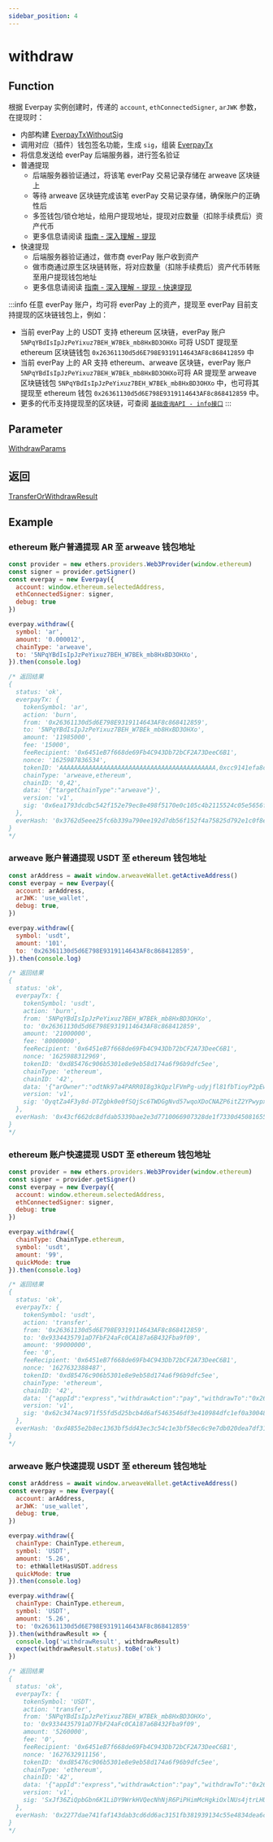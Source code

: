 ```yaml
---
sidebar_position: 4
---
```


# withdraw
## Function

根据 Everpay 实例创建时，传递的 `account`, `ethConnectedSigner`, `arJWK` 参数，在提现时：

* 内部构建 [EverpayTxWithoutSig](../types#everpaytxwithoutsig)
* 调用对应（插件）钱包签名功能，生成 `sig`，组装 [EverpayTx](../types#everpaytx)
* 将信息发送给 everPay 后端服务器，进行签名验证
* 普通提现
  * 后端服务器验证通过，将该笔 everPay 交易记录存储在 arweave 区块链上
  * 等待 arweave 区块链完成该笔 everPay 交易记录存储，确保账户的正确性后
  * 多签钱包/锁仓地址，给用户提现地址，提现对应数量（扣除手续费后）资产代币
  * 更多信息请阅读 [指南 - 深入理解 - 提现](../../../guide/dive/withdraw)
* 快速提现
  * 后端服务器验证通过，做市商 everPay 账户收到资产
  * 做市商通过原生区块链转账，将对应数量（扣除手续费后）资产代币转账至用户提现钱包地址
  * 更多信息请阅读 [指南 - 深入理解 - 提现 - 快速提现](../../../guide/dive/withdraw#快速提现)

:::info
任意 everPay 账户，均可将 everPay 上的资产，提现至 everPay 目前支持提现的区块链钱包上，例如：
* 当前 everPay 上的 USDT 支持 ethereum 区块链，everPay 账户 `5NPqYBdIsIpJzPeYixuz7BEH_W7BEk_mb8HxBD3OHXo` 可将 USDT 提现至 ethereum 区块链钱包 `0x26361130d5d6E798E9319114643AF8c868412859` 中
* 当前 everPay 上的 AR 支持 ethereum、arweave 区块链，everPay 账户 `5NPqYBdIsIpJzPeYixuz7BEH_W7BEk_mb8HxBD3OHXo`可将 AR 提现至 arweave 区块链钱包 `5NPqYBdIsIpJzPeYixuz7BEH_W7BEk_mb8HxBD3OHXo` 中，也可将其提现至 ethereum 钱包 `0x26361130d5d6E798E9319114643AF8c868412859` 中。
* 更多的代币支持提现至的区块链，可查阅 [`基础查询API - info接口`](../basic-api/info)
:::

## Parameter
[WithdrawParams](../types#withdrawparams)

## 返回
[TransferOrWithdrawResult](../types#transferorwithdrawresult)

## Example
### ethereum 账户普通提现 AR 至 arweave 钱包地址
```js
const provider = new ethers.providers.Web3Provider(window.ethereum)
const signer = provider.getSigner()
const everpay = new Everpay({
  account: window.ethereum.selectedAddress,
  ethConnectedSigner: signer,
  debug: true
})

everpay.withdraw({
  symbol: 'ar',
  amount: '0.000012',
  chainType: 'arweave',
  to: '5NPqYBdIsIpJzPeYixuz7BEH_W7BEk_mb8HxBD3OHXo',
}).then(console.log)

/* 返回结果
{
  status: 'ok',
  everpayTx: {
    tokenSymbol: 'ar',
    action: 'burn',
    from: '0x26361130d5d6E798E9319114643AF8c868412859',
    to: '5NPqYBdIsIpJzPeYixuz7BEH_W7BEk_mb8HxBD3OHXo',
    amount: '11985000',
    fee: '15000',
    feeRecipient: '0x6451eB7f668de69Fb4C943Db72bCF2A73DeeC6B1',
    nonce: '1625987836534',
    tokenID: 'AAAAAAAAAAAAAAAAAAAAAAAAAAAAAAAAAAAAAAAAAAA,0xcc9141efa8c20c7df0778748255b1487957811be',
    chainType: 'arweave,ethereum',
    chainID: '0,42',
    data: '{"targetChainType":"arweave"}',
    version: 'v1',
    sig: '0x6ea1793dcdbc542f152e79ec8e498f5170e0c105c4b2115524c05e5656fd1fca4b97bfd0d95c85eecc0b889d0bbd566af7e5128cd6986064f075e01bb37920d31c'
  },
  everHash: '0x3762d5eee25fc6b339a790ee192d7db56f152f4a75825d792e1c0f8ece3653d0'
}
*/
```

### arweave 账户普通提现 USDT 至 ethereum 钱包地址
```js
const arAddress = await window.arweaveWallet.getActiveAddress()
const everpay = new Everpay({
  account: arAddress,
  arJWK: 'use_wallet',
  debug: true,
})

everpay.withdraw({
  symbol: 'usdt',
  amount: '101',
  to: '0x26361130d5d6E798E9319114643AF8c868412859',
}).then(console.log)

/* 返回结果
{
  status: 'ok',
  everpayTx: {
    tokenSymbol: 'usdt',
    action: 'burn',
    from: '5NPqYBdIsIpJzPeYixuz7BEH_W7BEk_mb8HxBD3OHXo',
    to: '0x26361130d5d6E798E9319114643AF8c868412859',
    amount: '21000000',
    fee: '80000000',
    feeRecipient: '0x6451eB7f668de69Fb4C943Db72bCF2A73DeeC6B1',
    nonce: '1625988312969',
    tokenID: '0xd85476c906b5301e8e9eb58d174a6f96b9dfc5ee',
    chainType: 'ethereum',
    chainID: '42',
    data: '{"arOwner":"odtNk97a4PARR0I8g3kQpzlFVmPg-udyjfl81fbTioyP2pEw5tP5A1-FVqR-QFFPskW-j7yAze5usYNWHEir7oVQ9d9bbkcZIDEPqwSTO1JoD1BKXeeBK0xsmiSgxeY7uuRXWdhXREhlmIMsV8ObakEeXdbbxbs89XaZHBuES7boASrRVDXRz_mhMu6u_58OdLeMwR3I1BCH6nphNGVOehA7GOOqEBvtesBset0bNaLCb0JpSg5ZW_0AGLP-XydzE3IPLLx4NQEEJY21y8fChxYM4jntI78l5hojp9NlmS69EXlj0PoMjsbaWaz9WtnZaMAbnaOGAHhv8Y_TNmBI0FHpqHaGPP906Mnrgdm3tl2L40EX-Q6-liNVkB56CmPxXzSesu-4x5LLYxQ-aX3W6Hj7RCDTacxqUJHzOrhJqXSx6Jx0t8CwyfReMgVv4p5t1C3OZ8yYbJ_H3LdkeriVniaC5jQdMyIJ6QBMzr1XdXIw9WuEG2kCIYtvOp2qDuu9o2SY-9W4Yv7VWRDfWO38xxR4ZO65MMAdZxeaZ4w8sK_owH46Wm0XoT3Al-LPypaeijWqlHEu4R8c2ersD3xkDvXC_lNtaQw_qyfI3UEH5fWupY4zhZeDGkvXQh32Fv4CxlZL58iUHv9SvR7p5LgBCC3AVUbn7Sqc4xPUCZMj-Tc"}',
    version: 'v1',
    sig: 'OyqtZa4F3y8d-DTZgbk0e0fSQjSc6TWDGgNvd57wqoXDoCNAZP6itZ2YPwypxhzHLVh9r1ncFzVA-YJ6etfq87uU_dR8mX0NzL80woqCL7toHWnF4dtJZGXHteC14H516WjDpqPYoZ8-Vscn9U3zvgZ5f0BysEQ4Z_PvK_w3HSdn0dLxjmG4errbV84oH5lIMNTPkS8fdiV_q1icozVRsMNjNYVNCLuYuGD15CW62gN5KkxOEvfX588k51kEaXmHo8DFIGlhKvjMwxTWTxmamGKAl7z4TrC8TwLL6_2vld5AdV3NKYf4Cs4U3oDr1D5O2dfCbZgbqc3iFZSR6UiMaU-TGlve3jnKovx_Q1LfyDoXNPBi1rp67LlU4LLhjN2NOOpY57QuwNkiFFck-CABU6L1BU7ZKyaUo0_OaJJRmvu89HLFk26mlOSwjJlFWolyIiFQ4FX_CMkQvF5v53fGykluZCnOm8yngDGpNYLJDCe_PTun0_5u5p8EvZ81Q8oKyotfOEs9IYcOytBp5_zb0IdmPz47SK5Hl4-Ds-mSvPuxVJL8qPhExo-ws0V8jaVWz3v5kUNdHkIvVD0urcGxhwpmpJ_6caWZ3IpBzHKYMLyXaMKDXfLy38yXh5OyXk6Vp3LByKPTW4gb8R7XtFGkNPlVpBd8VF8pKVe_OvIXAP0'
  },
  everHash: '0x43cf662dc8dfdab5339bae2e3d7710066907328de1f7330d4508165533449e47'
}
*/
```


### ethereum 账户快速提现 USDT 至 ethereum 钱包地址
```js
const provider = new ethers.providers.Web3Provider(window.ethereum)
const signer = provider.getSigner()
const everpay = new Everpay({
  account: window.ethereum.selectedAddress,
  ethConnectedSigner: signer,
  debug: true
})

everpay.withdraw({
  chainType: ChainType.ethereum,
  symbol: 'usdt',
  amount: '99',
  quickMode: true
}).then(console.log)

/* 返回结果
{
  status: 'ok',
  everpayTx: {
    tokenSymbol: 'usdt',
    action: 'transfer',
    from: '0x26361130d5d6E798E9319114643AF8c868412859',
    to: '0x9334435791aD7FbF24aFc0CA187a6B432Fba9f09',
    amount: '99000000',
    fee: '0',
    feeRecipient: '0x6451eB7f668de69Fb4C943Db72bCF2A73DeeC6B1',
    nonce: '1627632388487',
    tokenID: '0xd85476c906b5301e8e9eb58d174a6f96b9dfc5ee',
    chainType: 'ethereum',
    chainID: '42',
    data: '{"appId":"express","withdrawAction":"pay","withdrawTo":"0x26361130d5d6E798E9319114643AF8c868412859","withdrawChainType":"ethereum","withdrawFee":"3045780"}',
    version: 'v1',
    sig: '0x62c3474ac971f55fd5d25bcb4d6af5463546df3e410984dfc1ef0a3004831f63006a79bb0fa605bf16c5002e16144e656929aae08c1f5d56347d98f7b0848f7c1c'
  },
  everHash: '0xd4855e2b8ec1363bf5dd43ec3c54c1e3bf58ec6c9e7db020dea7df3172484da0'
}
*/
```

### arweave 账户快速提现 USDT 至 ethereum 钱包地址
```js
const arAddress = await window.arweaveWallet.getActiveAddress()
const everpay = new Everpay({
  account: arAddress,
  arJWK: 'use_wallet',
  debug: true,
})

everpay.withdraw({
  chainType: ChainType.ethereum,
  symbol: 'USDT',
  amount: '5.26',
  to: ethWalletHasUSDT.address
  quickMode: true
}).then(console.log)

everpay.withdraw({
  chainType: ChainType.ethereum,
  symbol: 'USDT',
  amount: '5.26',
  to: '0x26361130d5d6E798E9319114643AF8c868412859'
}).then(withdrawResult => {
  console.log('withdrawResult', withdrawResult)
  expect(withdrawResult.status).toBe('ok')
})

/* 返回结果
{
  status: 'ok',
  everpayTx: {
    tokenSymbol: 'USDT',
    action: 'transfer',
    from: '5NPqYBdIsIpJzPeYixuz7BEH_W7BEk_mb8HxBD3OHXo',
    to: '0x9334435791aD7FbF24aFc0CA187a6B432Fba9f09',
    amount: '5260000',
    fee: '0',
    feeRecipient: '0x6451eB7f668de69Fb4C943Db72bCF2A73DeeC6B1',
    nonce: '1627632911156',
    tokenID: '0xd85476c906b5301e8e9eb58d174a6f96b9dfc5ee',
    chainType: 'ethereum',
    chainID: '42',
    data: '{"appId":"express","withdrawAction":"pay","withdrawTo":"0x26361130d5d6E798E9319114643AF8c868412859","withdrawChainType":"ethereum","withdrawFee":"3167902","arOwner":"odtNk97a4PARR0I8g3kQpzlFVmPg-udyjfl81fbTioyP2pEw5tP5A1-FVqR-QFFPskW-j7yAze5usYNWHEir7oVQ9d9bbkcZIDEPqwSTO1JoD1BKXeeBK0xsmiSgxeY7uuRXWdhXREhlmIMsV8ObakEeXdbbxbs89XaZHBuES7boASrRVDXRz_mhMu6u_58OdLeMwR3I1BCH6nphNGVOehA7GOOqEBvtesBset0bNaLCb0JpSg5ZW_0AGLP-XydzE3IPLLx4NQEEJY21y8fChxYM4jntI78l5hojp9NlmS69EXlj0PoMjsbaWaz9WtnZaMAbnaOGAHhv8Y_TNmBI0FHpqHaGPP906Mnrgdm3tl2L40EX-Q6-liNVkB56CmPxXzSesu-4x5LLYxQ-aX3W6Hj7RCDTacxqUJHzOrhJqXSx6Jx0t8CwyfReMgVv4p5t1C3OZ8yYbJ_H3LdkeriVniaC5jQdMyIJ6QBMzr1XdXIw9WuEG2kCIYtvOp2qDuu9o2SY-9W4Yv7VWRDfWO38xxR4ZO65MMAdZxeaZ4w8sK_owH46Wm0XoT3Al-LPypaeijWqlHEu4R8c2ersD3xkDvXC_lNtaQw_qyfI3UEH5fWupY4zhZeDGkvXQh32Fv4CxlZL58iUHv9SvR7p5LgBCC3AVUbn7Sqc4xPUCZMj-Tc"}',
    version: 'v1',
    sig: 'SxJf36ZiQpbGbn6K1LiDY9WrkHVQecNhNjR6PiPHimMcHgkiOxlNUs4jtrLHUZ7AAORGKJ7CGFfZFB6wSW0kG7tlGyh5iEFVH9cKmoeD1wNqFkAFe9IupZsa-8PQ-EbBi_Tl0TtF0v_IzDzkTXBGT8rlPe_vo5Zd0UburMSwWOG1GaVa4nzY0l5zU4jlPLPbElTiD3GcOw6fhP1iHsjcaVnCJyVwZTTs-XaHax01L_YPmijs4U8NhtEjGodgLlYrvQ3cM4yLrQEN5bdJhDwU47BXXCeOcPMfEsw7IF9ucwoRTvMtwccIy5TyPSMor9K45_GMTpn5jI55R0-MeKXmruVSoEKnmyJmpiA5JhzzALnVzmv_SUPjXxO58v9UgT8CwBtMADEFz8hdVkna8JA2wN7m-fQDK96fxdvZH-f8jJcvShpfyBGesAtNmsoLPYG-97sqMwsYQdPjp3u7pQcnGTg1Sfi7ni0TSNjKPYXKZG4C6W6sm27d7iyPOMpi31XHXo_Q6MAGAjTZiYI4JSSyy--AK_Z4FTBKdMUiahFPQHbwJPg-byGpVhAm3ELb0yzQjtHvOryqY9kJAbgHM-HlUZfCXlO3aes6z0lOz1TsmDxseec7JVwGSUJd4JaHcoDhzxuysQ7Ft2-6rdRvDpE_JlKyZ2FnluRg0ah3FFlSRVc'
  },
  everHash: '0x2277dae741faf143dab3cd6dd6ac3151fb381939134c55e4834dea6c23b8faad'
}
*/
```